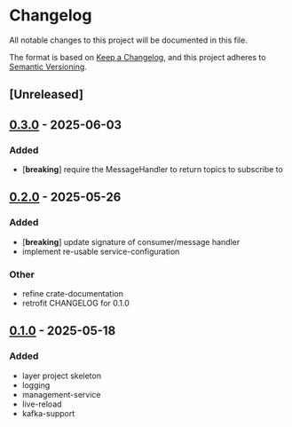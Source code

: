 # Changelog

All notable changes to this project will be documented in this file.

The format is based on [Keep a Changelog](https://keepachangelog.com/en/1.0.0/),
and this project adheres to [Semantic Versioning](https://semver.org/spec/v2.0.0.html).

## [Unreleased]

## [0.3.0](https://github.com/elmarx/iconoclast/compare/iconoclast-v0.2.0...iconoclast-v0.3.0) - 2025-06-03

### Added

- [**breaking**] require the MessageHandler to return topics to subscribe to

## [0.2.0](https://github.com/elmarx/iconoclast/compare/iconoclast-v0.1.0...iconoclast-v0.2.0) - 2025-05-26

### Added

- [**breaking**] update signature of consumer/message handler
- implement re-usable service-configuration

### Other

- refine crate-documentation
- retrofit CHANGELOG for 0.1.0

## [0.1.0](https://github.com/elmarx/iconoclast/releases/tag/iconoclast-v0.1.0) - 2025-05-18

### Added

- layer project skeleton
- logging
- management-service
- live-reload
- kafka-support
